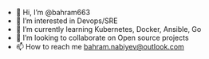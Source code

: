 - 👋 Hi, I’m @bahram663
- 👀 I’m interested in Devops/SRE
- 🌱 I’m currently learning Kubernetes, Docker, Ansible, Go
- 💞️ I’m looking to collaborate on Open source projects
- 📫 How to reach me bahram.nabiyev@outlook.com

<!---
bahram663/bahram663 is a ✨ special ✨ repository because its `README.md` (this file) appears on your GitHub profile.
You can click the Preview link to take a look at your changes.
--->
